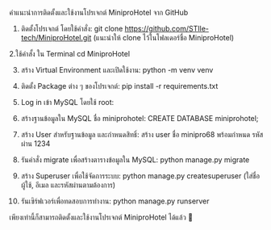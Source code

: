 คำแนะนำการติดตั้งและใช้งานโปรเจกต์ MiniproHotel จาก GitHub

1. ติดตั้งโปรเจกต์ โดยใช้คำสั่ง:
   git clone https://github.com/STIle-tech/MiniproHotel.git
   (แนะนำให้ clone ไว้ในโฟลเดอร์ชื่อ MiniproHotel)
   
2.ใช้คำสั้ง ใน Terminal
   cd MiniproHotel

3. สร้าง Virtual Environment และเปิดใช้งาน:
   python -m venv venv
   
4. ติดตั้ง Package ต่าง ๆ ของโปรเจกต์:
   pip install -r requirements.txt

5. Log in เข้า MySQL โดยใช้ root:

6. สร้างฐานข้อมูลใน MySQL ชื่อ miniprohotel:
   CREATE DATABASE miniprohotel;

7. สร้าง User สำหรับฐานข้อมูล และกำหนดสิทธิ์:
   สร้าง user ชื่อ minipro68 พร้อมกำหนด รหัสผ่าน 1234 

8. รันคำสั่ง migrate เพื่อสร้างตารางข้อมูลใน MySQL:
   python manage.py migrate

9. สร้าง Superuser เพื่อใช้จัดการระบบ:
   python manage.py createsuperuser
   (ใส่ชื่อผู้ใช้, อีเมล และรหัสผ่านตามต้องการ)

10. รันเซิร์ฟเวอร์เพื่อทดสอบการทำงาน:
    python manage.py runserver



เพียงเท่านี้ก็สามารถติดตั้งและใช้งานโปรเจกต์ MiniproHotel ได้แล้ว 🎉
